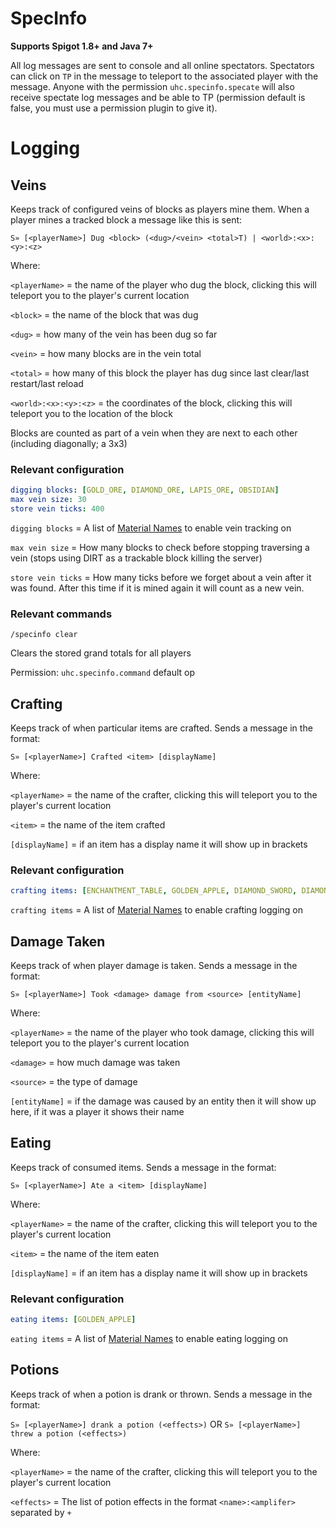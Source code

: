 SpecInfo
========

**Supports Spigot 1.8+ and Java 7+**

All log messages are sent to console and all online spectators. Spectators can click on `TP` in the message to teleport
to the associated player with the message. Anyone with the permission `uhc.specinfo.specate` will also receive spectate
log messages and be able to TP (permission default is false, you must use a permission plugin to give it).

# Logging

## Veins

Keeps track of configured veins of blocks as players mine them. When a player mines a tracked block a message like this 
is sent:

`S» [<playerName>] Dug <block> (<dug>/<vein> <total>T) | <world>:<x>:<y>:<z>`

Where:

`<playerName>` = the name of the player who dug the block, clicking this will teleport you to the player's current location

`<block>` = the name of the block that was dug

`<dug>` = how many of the vein has been dug so far

`<vein>` = how many blocks are in the vein total

`<total>` = how many of this block the player has dug since last clear/last restart/last reload

`<world>:<x>:<y>:<z>` = the coordinates of the block, clicking this will teleport you to the location of the block

Blocks are counted as part of a vein when they are next to each other (including diagonally; a 3x3)

### Relevant configuration

```yaml
digging blocks: [GOLD_ORE, DIAMOND_ORE, LAPIS_ORE, OBSIDIAN]
max vein size: 30
store vein ticks: 400
```

`digging blocks` = A list of [Material Names](https://hub.spigotmc.org/javadocs/bukkit/org/bukkit/Material.html) to enable vein tracking on

`max vein size` = How many blocks to check before stopping traversing a vein (stops using DIRT as a trackable block killing the server)

`store vein ticks` = How many ticks before we forget about a vein after it was found. After this time if it is mined again it will count as a new vein.

### Relevant commands

`/specinfo clear`

Clears the stored grand totals for all players

Permission: `uhc.specinfo.command` default op

## Crafting

Keeps track of when particular items are crafted. Sends a message in the format:

`S» [<playerName>] Crafted <item> [displayName]`

Where:

`<playerName>` = the name of the crafter, clicking this will teleport you to the player's current location

`<item>` = the name of the item crafted

`[displayName]` = if an item has a display name it will show up in brackets

### Relevant configuration

```yaml
crafting items: [ENCHANTMENT_TABLE, GOLDEN_APPLE, DIAMOND_SWORD, DIAMOND_HELMET, DIAMOND_CHESTPLATE, DIAMOND_LEGGINGS, DIAMOND_BOOTS, ANVIL, BOW]
```

`crafting items` = A list of [Material Names](https://hub.spigotmc.org/javadocs/bukkit/org/bukkit/Material.html) to enable crafting logging on

## Damage Taken

Keeps track of when player damage is taken. Sends a message in the format:

`S» [<playerName>] Took <damage> damage from <source> [entityName]`

Where:

`<playerName>` = the name of the player who took damage, clicking this will teleport you to the player's current location

`<damage>` = how much damage was taken

`<source>` = the type of damage

`[entityName]` = if the damage was caused by an entity then it will show up here, if it was a player it shows their name

## Eating

Keeps track of consumed items. Sends a message in the format:

`S» [<playerName>] Ate a <item> [displayName]`

Where:

`<playerName>` = the name of the crafter, clicking this will teleport you to the player's current location

`<item>` = the name of the item eaten

`[displayName]` = if an item has a display name it will show up in brackets

### Relevant configuration

```yaml
eating items: [GOLDEN_APPLE]
```

`eating items` = A list of [Material Names](https://hub.spigotmc.org/javadocs/bukkit/org/bukkit/Material.html) to enable eating logging on

## Potions

Keeps track of when a potion is drank or thrown. Sends a message in the format:

`S» [<playerName>] drank a potion (<effects>)` OR `S» [<playerName>] threw a potion (<effects>)`

Where:

`<playerName>` = the name of the crafter, clicking this will teleport you to the player's current location

`<effects>` = The list of potion effects in the format `<name>:<amplifer>` separated by ` + `